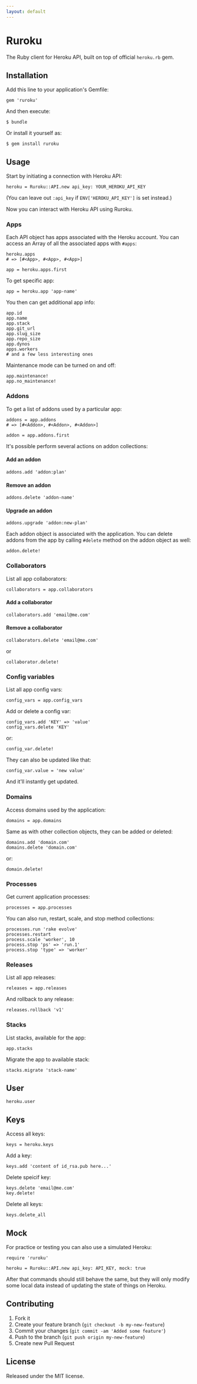 ```yaml
---
layout: default
---
```


# Ruroku

The Ruby client for Heroku API, built on top of official `heroku.rb`
gem.

## Installation

Add this line to your application's Gemfile:

    gem 'ruroku'

And then execute:

    $ bundle

Or install it yourself as:

    $ gem install ruroku

## Usage

Start by initiating a connection with Heroku API:

    heroku = Ruroku::API.new api_key: YOUR_HEROKU_API_KEY

(You can leave out `:api_key` if `ENV['HEROKU_API_KEY']` is set
instead.)

Now you can interact with Heroku API using Ruroku.

### Apps

Each API object has apps associated with the Heroku account. You can
access an Array of all the associated apps with `#apps`:

    heroku.apps
    # => [#<App>, #<App>, #<App>]
    
    app = heroku.apps.first

To get specific app:

    app = heroku.app 'app-name'

You then can get additional app info:

    app.id
    app.name
    app.stack
    app.git_url
    app.slug_size
    app.repo_size
    app.dynos
    apps.workers
    # and a few less interesting ones

Maintenance mode can be turned on and off:

    app.maintenance!
    app.no_maintenance!

### Addons

To get a list of addons used by a particular app:

    addons = app.addons
    # => [#<Addon>, #<Addon>, #<Addon>]
    
    addon = app.addons.first

It's possible perform several actions on addon collections:

#### Add an addon

    addons.add 'addon:plan'

#### Remove an addon

    addons.delete 'addon-name'

#### Upgrade an addon

    addons.upgrade 'addon:new-plan'

Each addon object is associated with the application. You can delete
addons from the app by calling `#delete` method on the addon object as
well:

    addon.delete!

### Collaborators

List all app collaborators:

    collaborators = app.collaborators

#### Add a collaborator

    collaborators.add 'email@me.com'

#### Remove a collaborator

    collaborators.delete 'email@me.com'

or

    collaborator.delete!

### Config variables

List all app config vars:

    config_vars = app.config_vars

Add or delete a config var:

    config_vars.add 'KEY' => 'value'
    config_vars.delete 'KEY'

or:

    config_var.delete!

They can also be updated like that:

    config_var.value = 'new value'

And it'll instantly get updated.

### Domains

Access domains used by the application:

    domains = app.domains

Same as with other collection objects, they can be added or deleted:

    domains.add 'domain.com'
    domains.delete 'domain.com'

or:

    domain.delete!

### Processes

Get current application processes:

    processes = app.processes

You can also run, restart, scale, and stop method collections:

    processes.run 'rake evolve'
    processes.restart
    process.scale 'worker', 10
    process.stop 'ps' => 'run.1'
    process.stop 'type' => 'worker'

### Releases

List all app releases:

    releases = app.releases

And rollback to any release:

    releases.rollback 'v1'

### Stacks

List stacks, available for the app:

    app.stacks

Migrate the app to available stack:

    stacks.migrate 'stack-name'

## User

    heroku.user

## Keys

Access all keys:

    keys = heroku.keys

Add a key:

    keys.add 'content of id_rsa.pub here...'

Delete speicif key:

    keys.delete 'email@me.com'
    key.delete!

Delete all keys:

    keys.delete_all

## Mock

For practice or testing you can also use a simulated Heroku:

    require 'ruroku'

    heroku = Ruroku::API.new api_key: API_KEY, mock: true

After that commands should still behave the same, but they will only modify some local data instead of updating the state of things on Heroku.

## Contributing

1. Fork it
2. Create your feature branch (`git checkout -b my-new-feature`)
3. Commit your changes (`git commit -am 'Added some feature'`)
4. Push to the branch (`git push origin my-new-feature`)
5. Create new Pull Request

## License

Released under the MIT license.
